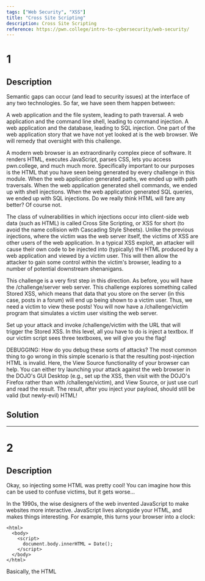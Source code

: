 ```yaml
---
tags: ["Web Security", "XSS"]
title: "Cross Site Scripting"
description: Cross Site Scripting
reference: https://pwn.college/intro-to-cybersecurity/web-security/
---
```


# 1

## Description

Semantic gaps can occur (and lead to security issues) at the interface of any two technologies. So far, we have seen them happen between:

A web application and the file system, leading to path traversal.
A web application and the command line shell, leading to command injection.
A web application and the database, leading to SQL injection.
One part of the web application story that we have not yet looked at is the web browser. We will remedy that oversight with this challenge.

A modern web browser is an extraordinarily complex piece of software. It renders HTML, executes JavaScript, parses CSS, lets you access pwn.college, and much much more. Specifically important to our purposes is the HTML that you have seen being generated by every challenge in this module. When the web application generated paths, we ended up with path traversals. When the web application generated shell commands, we ended up with shell injections. When the web application generated SQL queries, we ended up with SQL injections. Do we really think HTML will fare any better? Of course not.

The class of vulnerabilities in which injections occur into client-side web data (such as HTML) is called Cross Site Scripting, or XSS for short (to avoid the name collision with Cascading Style Sheets). Unlike the previous injections, where the victim was the web server itself, the victims of XSS are other users of the web application. In a typical XSS exploit, an attacker will cause their own code to be injected into (typically) the HTML produced by a web application and viewed by a victim user. This will then allow the attacker to gain some control within the victim's browser, leading to a number of potential downstream shenanigans.

This challenge is a very first step in this direction. As before, you will have the /challenge/server web server. This challenge explores something called Stored XSS, which means that data that you store on the server (in this case, posts in a forum) will end up being shown to a victim user. Thus, we need a victim to view these posts! You will now have a /challenge/victim program that simulates a victim user visiting the web server.

Set up your attack and invoke /challenge/victim with the URL that will trigger the Stored XSS. In this level, all you have to do is inject a textbox. If our victim script sees three textboxes, we will give you the flag!

DEBUGGING: How do you debug these sorts of attacks? The most common thing to go wrong in this simple scenario is that the resulting post-injection HTML is invalid. Here, the View Source functionality of your browser can help. You can either try launching your attack against the web browser in the DOJO's GUI Desktop (e.g., set up the XSS, then visit with the DOJO's Firefox rather than with /challenge/victim), and View Source, or just use curl and read the result. The result, after you inject your payload, should still be valid (but newly-evil) HTML!

## Solution

---

# 2

## Description

Okay, so injecting some HTML was pretty cool! You can imagine how this can be used to confuse victims, but it gets worse...

In the 1990s, the wise designers of the web invented JavaScript to make websites more interactive. JavaScript lives alongside your HTML, and makes things interesting. For example, this turns your browser into a clock:

```
<html>
  <body>
    <script>
      document.body.innerHTML = Date();
    </script>
  </body>
</html>
```

Basically, the HTML <script> tag tells the browser that what is inside that tag is JavaScript, and the browser executes it. I'm sure you can see where this is going...

In the previous level, you injected HTML. In this one, you must use the exact same Stored XSS vulnerability to execute some JavaScript in the victim's browser. Specifically, we want you to execute the JavaScript alert("PWNED") to pop up an alert that informs the victim that they've been pwned. The how of this level is the exact same as the previous one; only the what changes, and suddenly, you're cooking with gas!

DEBUGGING: Here, we need a slightly more advanced approach to debugging. Two main things can go wrong here.

First, you might not be injecting your <script> tag properly. You should check this similar to the debugging path of the previous challenge: bring it up in Firefox and View Source or Inspect Element to make sure it looks correct.
Second, your actual JavaScript might be buggy. JavaScript errors will show up on your Firefox console. Pull up the web development console in the DOJO's Firefox, load the page, and see if anything has gone wrong! If it hasn't, consider resorting to print-debugging inside JavaScript (you can print to the console with, e.g., console.log("wtf").

## Solution

---

# 3

## Description

In the previous examples, your injection content was first stored in the database (as posts), and was triggered when the web server retrieved it from the database and sent it to the victim's browser. Because the data has to be stored first and retrieved later, this is called a Stored XSS. However, the magic of HTTP GET requests and their URL parameters opens the door to another type of XSS: Reflected XSS.

Reflected XSS happens when a URL parameter is rendered into a generated HTML page in a way that, again, allows the attacker to insert HTML/JavaScript/etc. To carry out such an attack, an attacker typically needs to trick the victim into visiting a very specifically-crafted URL with the right URL parameters. This is unlike a Stored XSS, where an attacker might be able to simply make a post in a vulnerable forum and wait for victims to stumble onto it.

Anyways, this level is a Reflected XSS vulnerability. The /challenge/victim of this challenge takes a URL argument on the commandline, and it will visit that URL. Fool the /challenge/victim into making a JavaScript alert("PWNED"), and you'll get the flag!

## Solution

---

# 4

## Description

Like with SQL injection and command injection, sometimes your XSS occurs in the middle of some non-optimal context. In SQL, you have dealt with injecting into the middle of quotes. In XSS, you often inject into, for example, a textarea, as in this challenge. Normally, text in a textarea is just, well, text that'll show up in a textbox on the page. Can you bust out of this context and alert("PWNED")?

As before, the /challenge/victim of this challenge takes a URL argument on the commandline, and it will visit that URL.

## Solution

---

# 5

## Description

Actual XSS exploits try to achieve something more than alert("PWNED"). A very common goal is to use the ability to execute JavaScript inside a victim's browser to initiate new HTTP requests masquerading as the victim. This can be done in a number of ways, including using JavaScript's fetch() function.

This challenge implements a more complex application, and you will need to retrieve the flag out of the admin user's unpublished draft post. After XSS-injecting the admin, you must use the injection to make an HTTP request (as the admin user) to enable you to read the flag. Good luck!

DEBUGGING: This level adds an additional bit of complexity to the injected script: the fetch(). Now, three things can go wrong:

The <script> HTML injection. Again, verify that using View Source or Inspect Element in the DOJO's Firefox. Log in as guest (or modify the script so that you can log in as admin in practice mode) and play around graphically.
The JavaScript itself. Verify this by checking Firefox's JavaScript console for errors and by using print-debugging (to the Firefox console by doing console.log).
The GET request that you'll trigger using fetch() or whatnot. You can, again, debug this in Firefox by looking at the Network tab of the Web Developer Tools. Have the tab open, trigger your attack, and see what's happening with the actual request.

## Solution

---

# 6

## Description

Once an attacker has code execution inside a victim's browser, they can do a lot of things. You've made a GET request in your previous attack, but typically, it's the POST requests that will change application state. This challenge ratchets up the realism: the /publish now needs a POST request. Luckily, fetch supports this!

Go figure out how to POST, and get the flag.

## Solution

---

# 7

## Description



## Solution

